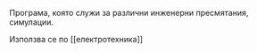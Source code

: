 Програма, която служи за различни инженерни пресмятания, симулации. 

Използва се по [[електротехника]] 
